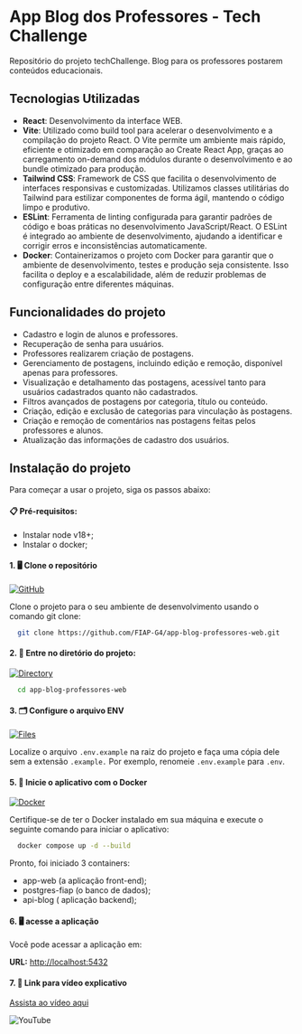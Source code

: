 # App Blog dos Professores - Tech Challenge

Repositório do projeto techChallenge. Blog para os professores postarem conteúdos educacionais.

## Tecnologias Utilizadas 
- **React**: Desenvolvimento da interface WEB.
- **Vite**: Utilizado como build tool para acelerar o desenvolvimento e a compilação do projeto React. O Vite permite um ambiente mais rápido, eficiente e otimizado em comparação ao Create React App, graças ao carregamento on-demand dos módulos durante o desenvolvimento e ao bundle otimizado para produção.
- **Tailwind CSS**: Framework de CSS que facilita o desenvolvimento de interfaces responsivas e customizadas. Utilizamos classes utilitárias do Tailwind para estilizar componentes de forma ágil, mantendo o código limpo e produtivo.
- **ESLint**: Ferramenta de linting configurada para garantir padrões de código e boas práticas no desenvolvimento JavaScript/React. O ESLint é integrado ao ambiente de desenvolvimento, ajudando a identificar e corrigir erros e inconsistências automaticamente.
- **Docker**: Containerizamos o projeto com Docker para garantir que o ambiente de desenvolvimento, testes e produção seja consistente. Isso facilita o deploy e a escalabilidade, além de reduzir problemas de configuração entre diferentes máquinas.

## Funcionalidades do projeto
- Cadastro e login de alunos e professores.
- Recuperação de senha para usuários.
- Professores realizarem criação de postagens.
- Gerenciamento de postagens, incluindo edição e remoção, disponível apenas para professores.
- Visualização e detalhamento das postagens, acessível tanto para usuários cadastrados quanto não cadastrados.
- Filtros avançados de postagens por categoria, título ou conteúdo.
- Criação, edição e exclusão de categorias para vinculação às postagens.
- Criação e remoção de comentários nas postagens feitas pelos professores e alunos.
- Atualização das informações de cadastro dos usuários.

## Instalação do projeto

Para começar a usar o projeto, siga os passos abaixo:

#### 📋 Pré-requisitos: 

- Instalar node v18+;
- Instalar o docker; 

#### 1. 🖥️ Clone o repositório

[![GitHub](https://img.shields.io/badge/GitHub-Clone-blue?logo=github&logoColor=white)](https://github.com/FIAP-G4/api-blog-professores)

Clone o projeto para o seu ambiente de desenvolvimento usando o comando git clone:

```bash
  git clone https://github.com/FIAP-G4/app-blog-professores-web.git
```

#### 2. 📂 Entre no diretório do projeto:

[![Directory](https://img.shields.io/badge/Directory-Browse-blue?logo=folder&logoColor=white)](#)

```bash
  cd app-blog-professores-web
```

#### 3. 🗂️ Configure o arquivo ENV

[![Files](https://img.shields.io/badge/configure_files-lightgrey?logo=file&logoColor=white)](#)

Localize o arquivo `.env.example` na raiz do projeto e faça uma cópia dele sem a extensão `.example.` Por exemplo, renomeie `.env.example` para `.env`.

#### 5. 🐳 Inicie o aplicativo com o Docker

[![Docker](https://img.shields.io/badge/docker-blue?logo=docker&logoColor=white)](https://www.docker.com/)

Certifique-se de ter o Docker instalado em sua máquina e execute o seguinte comando para iniciar o aplicativo:

```bash
  docker compose up -d --build
```
Pronto, foi iniciado 3 containers:

  - app-web (a aplicação front-end);
  - postgres-fiap (o banco de dados);
  - api-blog ( aplicação backend);

#### 6. 🖥️ acesse a aplicação

Você pode acessar a aplicação em:

**URL:** [http://localhost:5432](http://localhost:5432)

#### 7. 🎥 Link para vídeo explicativo

[Assista ao vídeo aqui](https://youtu.be/O1_ZfHFSehk)

![YouTube](https://img.shields.io/badge/YouTube-Watch-red?logo=youtube&logoColor=white)